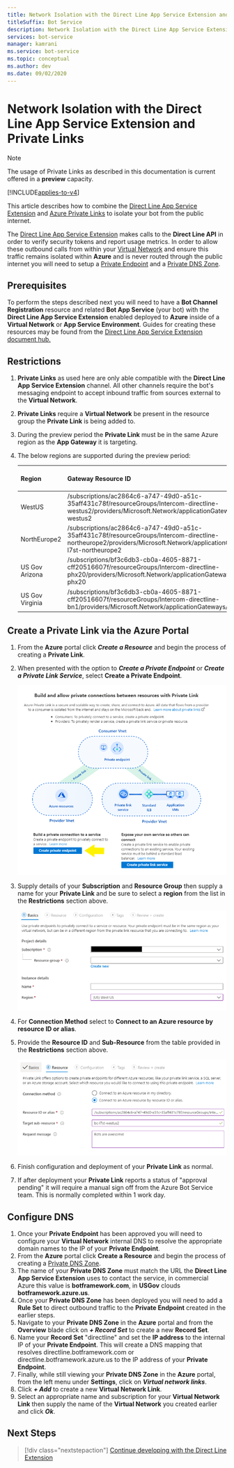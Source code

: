 ```yaml
---
title: Network Isolation with the Direct Line App Service Extension and Private Links
titleSuffix: Bot Service
description: Network Isolation with the Direct Line App Service Extension and Private Links
services: bot-service
manager: kamrani
ms.service: bot-service
ms.topic: conceptual
ms.author: dev
ms.date: 09/02/2020
---
```


# Network Isolation with the Direct Line App Service Extension and Private Links

> [!NOTE]
> The usage of Private Links as described in this documentation is current offered in a **preview** capacity.

[!INCLUDE[applies-to-v4](includes/applies-to.md)]

This article describes how to combine the [Direct Line App Service Extension](./bot-service-channel-directline-extension.md) and [Azure Private Links](https://azure.microsoft.com/services/private-link/) to isolate your bot from the public internet.

The [Direct Line App Service Extension](./bot-service-channel-directline-extension.md) makes calls to the **Direct Line API** in order to verify security tokens and report usage metrics. In order to allow these outbound calls from within your [Virtual Network](https://docs.microsoft.com/azure/virtual-network/virtual-networks-overview) and ensure this traffic remains isolated within **Azure** and is never routed through the public internet you will need to setup a [Private Endpoint](https://azure.microsoft.com/services/private-link/) and a [Private DNS Zone](https://docs.microsoft.com/azure/dns/private-dns-privatednszone).


## Prerequisites

To perform the steps described next you will need to have a **Bot Channel Registration** resource and related **Bot App Service** (your bot) with the **Direct Line App Service Extension** enabled deployed to **Azure** inside of a **Virtual Network** or **App Service Environment**. Guides for creating these resources may be found from the [Direct Line App Service Extension document hub.](./bot-service-channel-directline-extension.md)

## Restrictions

1. **Private Links** as used here are only able compatible with the **Direct Line App Service Extension** channel. All other channels require the bot's messaging endpoint to accept inbound traffic from sources external to the **Virtual Network**.
1. **Private Links** require a **Virtual Network** be present in the resource group the **Private Link** is being added to.
1. During the preview period the **Private Link** must be in the same Azure region as the **App Gateway** it is targeting.
1. The below regions are supported during the preview period:

    |Region|Gateway Resource ID|Sub-Resource Name|
    |---|---|---|
    |WestUS|/subscriptions/ac2864c6-a747-49d0-a51c-35aff431c78f/resourceGroups/Intercom-directline-westus2/providers/Microsoft.Network/applicationGateways/bc-l7st-westus2|bc-l7st-westus2|
    |NorthEurope2|/subscriptions/ac2864c6-a747-49d0-a51c-35aff431c78f/resourceGroups/Intercom-directline-northeurope2/providers/Microsoft.Network/applicationGateways/bc-l7st-northeurope2|bc-l7st-northeurope2|
    |US Gov Arizona|/subscriptions/bf3c6db3-cb0a-4605-8871-cff20516607f/resourceGroups/Intercom-directline-phx20/providers/Microsoft.Network/applicationGateways/bc-l7st-phx20|bc-l7st-phx20|
    |US Gov Virginia|/subscriptions/bf3c6db3-cb0a-4605-8871-cff20516607f/resourceGroups/Intercom-directline-bn1/providers/Microsoft.Network/applicationGateways/bc-l7st-bn1|bc-l7st-bn1|

## Create a Private Link via the Azure Portal

1. From the **Azure** portal click ***Create a Resource*** and begin the process of creating a **Private Link**.
1. When presented with the option to ***Create a Private Endpoint*** or ***Create a Private Link Service***, select **Create a Private Endpoint**.

    ![Create a Private Link](./media/private-links/private-endpoint-create.png)
1. Supply details of your **Subscription** and **Resource Group** then supply a name for your **Private Link** and be sure to select a **region** from the list in the **Restrictions** section above.

    ![Configure Basic Private Link](./media/private-links/private-link-basic.PNG)
1. For **Connection Method** select to **Connect to an Azure resource by resource ID or alias**.
1. Provide the **Resource ID** and **Sub-Resource** from the table provided in the **Restrictions** section above.

    ![Configure Resource for Private Link](./media/private-links/private-link-resource.PNG)
1. Finish configuration and deployment of your **Private Link** as normal.
1. If after deployment your **Private Link** reports a status of "approval pending" it will require a manual sign off from the Azure Bot Service team. This is normally completed within 1 work day.

## Configure DNS

1. Once your **Private Endpoint** has been approved you will need to configure your **Virtual Network** internal DNS to resolve the appropriate domain names to the IP of your **Private Endpoint**.
1. From the **Azure** portal click **Create a Resource** and begin the process of creating a [Private DNS Zone](https://docs.microsoft.com/azure/dns/private-dns-privatednszone).
1. The name of your **Private DNS Zone** must match the URL the **Direct Line App Service Extension** uses to contact the service, in commercial Azure this value is **botframework.com**, in **USGov** clouds **botframework.azure.us**.
1. Once your **Private DNS Zone** has been deployed you will need to add a **Rule Set** to direct outbound traffic to the **Private Endpoint** created in the earlier steps.
1. Navigate to your **Private DNS Zone** in the **Azure** portal and from the **Overview** blade click on ***+ Record Set*** to create a new **Record Set**.
1. Name your **Record Set** "directline" and set the **IP address** to the internal IP of your **Private Endpoint**. This will create a DNS mapping that resolves directline.botframework.com or directline.botframework.azure.us to the IP address of your **Private Endpoint**.
1. Finally, while still viewing your **Private DNS Zone** in the **Azure** portal, from the left menu under **Settings**, click on ***Virtual network links***.
1. Click ***+ Add*** to create a new **Virtual Network Link**.
1. Select an appropriate name and subscription for your **Virtual Network Link** then supply the name of the **Virtual Network** you created earlier and click ***Ok***.


## Next Steps

> [!div class="nextstepaction"]
> [Continue developing with the Direct Line Extension](./bot-service-channel-directline-extension.md)
